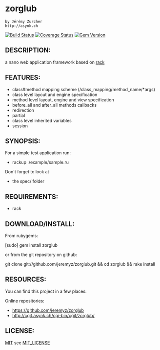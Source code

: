 # zorglub
    by Jérémy Zurcher
    http://asynk.ch
[![Build Status](https://secure.travis-ci.org/jeremyz/zorglub.png)](http://travis-ci.org/jeremyz/zorglub)
[![Coverage Status](https://coveralls.io/repos/jeremyz/zorglub/badge.png?branch=master)](https://coveralls.io/r/jeremyz/zorglub?branch=master)
[![Gem Version](https://badge.fury.io/rb/zorglub.png)](http://badge.fury.io/rb/zorglub)

## DESCRIPTION:

a nano web application framework based on [rack](http://rack.rubyforge.org/)

## FEATURES:

* class#method mapping scheme (/class_mapping/method_name/*args)
* class level layout and engine specification
* method level layout, engine and view specification
* before_all and after_all methods callbacks
* redirection
* partial
* class level inherited variables
* session

## SYNOPSIS:

For a simple test application run:
* rackup ./example/sample.ru

Don't forget to look at
* the spec/ folder

## REQUIREMENTS:

* rack

## DOWNLOAD/INSTALL:

From rubygems:

  [sudo] gem install zorglub

or from the git repository on github:

git clone git://github.com/jeremyz/zorglub.git && cd zorglub && rake install

## RESOURCES:

You can find this project in a few places:

Online repositories:

* https://github.com/jeremyz/zorglub
* http://cgit.asynk.ch/cgi-bin/cgit/zorglub/

## LICENSE:

[MIT](http://www.opensource.org/licenses/MIT) see [MIT_LICENSE](https://github.com/jeremyz/zorglub/blob/master/MIT-LICENSE)

